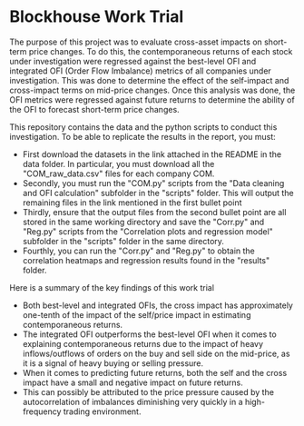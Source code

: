 # Blockhouse Work Trial
The purpose of this project was to evaluate cross-asset impacts on short-term price changes. To do this, the contemporaneous returns of each stock under investigation were regressed against the best-level OFI and integrated OFI (Order Flow Imbalance) metrics of all companies under investigation. This was done to determine the effect of the self-impact and cross-impact terms on mid-price changes. Once this analysis was done, the OFI metrics were regressed against future returns to determine the ability of the OFI to forecast short-term price changes.

This repository contains the data and the python scripts to conduct this investigation. To be able to replicate the results in the report, you must: 

* First download the datasets in the link attached in the README in the data folder. In particular, you must download all the "COM_raw_data.csv" files for each company COM.
* Secondly, you must run the "COM.py" scripts from the "Data cleaning and OFI calculation" subfolder in the "scripts" folder. This will output the remaining files in the link mentioned in the first bullet point
* Thirdly, ensure that the output files from the second bullet point are all stored in the same working directory and save the "Corr.py" and "Reg.py" scripts from the "Correlation plots and regression model" subfolder in the "scripts" folder in the same directory.
* Fourthly, you can run the "Corr.py" and "Reg.py" to obtain the correlation heatmaps and regression results found in the "results" folder.

Here is a summary of the key findings of this work trial

* Both best-level and integrated OFIs, the cross impact has approximately one-tenth of the impact of the self/price impact in estimating contemporaneous returns.
* The integrated OFI outperforms the best-level OFI when it comes to explaining contemporaneous returns due to the impact of heavy inflows/outflows of orders on the buy and sell side on the mid-price, as it is a signal of heavy buying or selling pressure.
* When it comes to predicting future returns, both the self and the cross impact have a small and negative impact on future returns.
* This can possibly be attributed to the price pressure caused by the autocorrelation of imbalances diminishing very quickly in a high-frequency trading environment.
